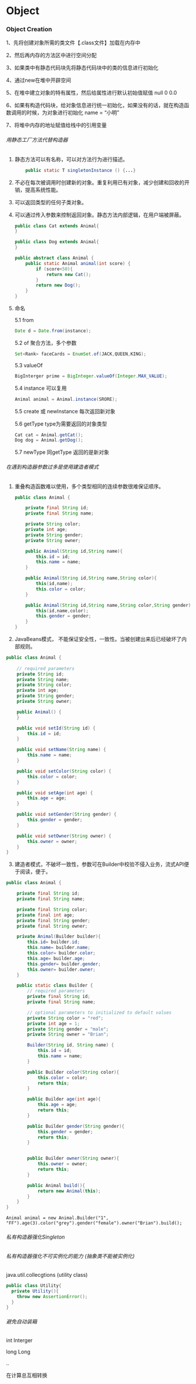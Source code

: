 # Object



### Object Creation



 1、先将创建对象所需的类文件【.class文件】加载在内存中

  2、然后再内存的方法区中进行空间分配

  3、如果类中有静态代码块先将静态代码块中的类的信息进行初始化

  4、通过new在堆中开辟空间

  5、在堆中建立对象的特有属性，然后给属性进行默认初始值赋值 null 0 0.0

  6、如果有构造代码块，给对象信息进行统一初始化，如果没有的话，就在构造函数调用的时候，为对象进行初始化 name = “小明”

  7、将堆中内存的地址赋值给栈中的引用变量



###### 用静态工厂方法代替构造器

1. 静态方法可以有名称，可以对方法行为进行描述。

   ```java
       public static T singletonInstance () {...}
   ```

2. 不必在每次被调用时创建新的对象。重复利用已有对象，减少创建和回收的开销，提高系统性能。

3. 可以返回类型的任何子类对象。

4. 可以通过传入参数来控制返回对象。静态方法内部逻辑，在用户端被屏蔽。

   ```java
   public class Cat extends Animal{
   }
   
   public class Dog extends Animal{
   }
   
   public abstract class Animal {
       public static Animal animal(int score) {
           if (score<50){
               return new Cat();
           }
           return new Dog();
       }
   }
   ```

5. 命名

   5.1 from 

   ```java
   Date d = Date.from(instance);
   ```

   5.2 of 聚合方法，多个参数

   ```java
   Set<Rank> faceCards = EnumSet.of(JACK,QUEEN,KING);
   ```

   5.3 valueOf

   ```java
   BigInterger prime = BigInteger.valueOf(Integer.MAX_VALUE);
   ```

   5.4 instance 可以复用

   ```java
   Animal animal = Animal.instance(SRORE);
   ```

   5.5 create 或 newInstance 每次返回新对象

   5.6 getType  type为需要返回的对象类型

   ```java
   Cat cat = Animal.getCat();
   Dog dog = Animal.getDog();
   ```

   

   5.7 newType 同getType 返回的是新对象

   

###### 在遇到构造器参数过多是使用建造者模式

1. 重叠构造函数难以使用，多个类型相同的连续参数很难保证顺序。

   ```java
   public class Animal {
   
       private final String id;
       private final String name;
   
       private String color;
       private int age;
       private String gender;
       private String owner;
   
       public Animal(String id,String name){
           this.id = id;
           this.name = name;
       }
   
       public Animal(String id,String name,String color){
           this(id,name);
           this.color = color;
       }
   
       public Animal(String id,String name,String color,String gender){
           this(id,name,color);
           this.gender = gender;
       }
   }
   ```

2. JavaBeans模式， 不能保证安全性，一致性。当被创建出来后已经破坏了内部规则。

```java
public class Animal {
  
    // required parameters
    private String id;
    private String name;
    private String color;
    private int age;
    private String gender;
    private String owner;

    public Animal() {
    }

    public void setId(String id) {
        this.id = id;
    }

    public void setName(String name) {
        this.name = name;
    }

    public void setColor(String color) {
        this.color = color;
    }

    public void setAge(int age) {
        this.age = age;
    }

    public void setGender(String gender) {
        this.gender = gender;
    }

    public void setOwner(String owner) {
        this.owner = owner;
    }
}
```



3. 建造者模式，不破坏一致性，参数可在Builder中校验不侵入业务，流式API便于阅读，便于。

```java
public class Animal {

    private final String id;
    private final String name;

    private final String color;
    private final int age;
    private final String gender;
    private final String owner;

    private Animal(Builder builder){
        this.id= builder.id;
        this.name= builder.name;
        this.color= builder.color;
        this.age= builder.age;
        this.gender= builder.gender;
        this.owner= builder.owner;
    }

    public static class Builder {
        // required parameters
        private final String id;
        private final String name;

        // optional parameters to initialized to default values
        private String color = "red";
        private int age = 1;
        private String gender = "male";
        private String owner = "Brian";

        Builder(String id, String name) {
            this.id = id;
            this.name = name;
        }

        public Builder color(String color){
            this.color = color;
            return this;
        }

        public Builder age(int age){
            this.age = age;
            return this;
        }

        public Builder gender(String gender){
            this.gender = gender;
            return this;
        }


        public Builder owner(String owner){
            this.owner = owner;
            return this;
        }

        public Animal build(){
            return new Animal(this);
        }
    }
}
```

```
Animal animal = new Animal.Builder("1", "FF").age(3).color("grey").gender("female").owner("Brian").build();
```



###### 私有构造器强化Singleton

###### 私有构造器强化不可实例化的能力 (抽象类不能被实例化)

java.util.collecgtions  (utility class)

```java
public class Utility{
  private Utility(){
    throw new AssertionError();
  }
}
```



###### 避免自动装箱

int Interger 

long Long 

..

在计算总互相转换

